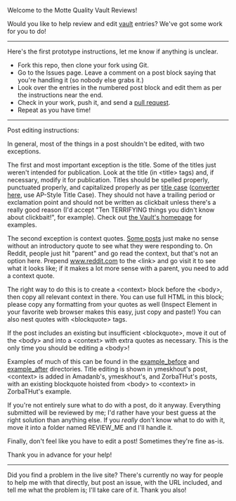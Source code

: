 Welcome to the Motte Quality Vault Reviews!

Would you like to help review and edit [vault](https://www.vault.themotte.org/) entries? We've got some work for you to do!

----

Here's the first prototype instructions, let me know if anything is unclear.

* Fork this repo, then clone your fork using Git.
* Go to the Issues page. Leave a comment on a post block saying that you're handling it (so nobody else grabs it.)
* Look over the entries in the numbered post block and edit them as per the instructions near the end.
* Check in your work, push it, and send a [pull request](https://docs.github.com/en/github/collaborating-with-pull-requests/proposing-changes-to-your-work-with-pull-requests/creating-a-pull-request).
* Repeat as you have time!

----

Post editing instructions:

In general, most of the things in a post shouldn't be edited, with two exceptions.

The first and most important exception is the title. Some of the titles just weren't intended for publication. Look at the title (in &lt;title&gt; tags) and, if necessary, modify it for publication. Titles should be spelled properly, punctuated properly, and capitalized properly as per [title case](https://en.wikipedia.org/wiki/Title_case) ([converter here](https://titlecase.com/), use AP-Style Title Case). They should not have a trailing period or exclamation point and should not be written as clickbait unless there's a really good reason (I'd accept "Ten TERRIFYING things you didn't know about clickbait!", for example). Check out [the Vault's homepage](https://www.vault.themotte.org/) for examples.

The second exception is context quotes. [Some posts](https://www.vault.themotte.org/post/the_internets_effect_on_publishing) just make no sense without an introductory quote to see what they were responding to. On Reddit, people just hit "parent" and go read the context, but that's not an option here. Prepend www.reddit.com to the &lt;link&gt; and go visit it to see what it looks like; if it makes a lot more sense with a parent, you need to add a context quote.

The right way to do this is to create a &lt;context&gt; block before the &lt;body&gt;, then copy all relevant context in there. You can use full HTML in this block; please copy any formatting from your quotes as well (Inspect Element in your favorite web browser makes this easy, just copy and paste!) You can also nest quotes with &lt;blockquote&gt; tags.

If the post includes an existing but insufficient &lt;blockquote&gt;, move it out of the &lt;body&gt; and into a &lt;context&gt; with extra quotes as necessary. This is the only time you should be editing a &lt;body&gt;!

Examples of much of this can be found in the [example_before](https://github.com/themotte/vault_review/tree/master/example_before) and [example_after](https://github.com/themotte/vault_review/tree/master/example_after) directories. Title editing is shown in ymeskhout's post, &lt;context&gt; is added in Amadanb's, ymeskhout's, and ZorbaTHut's posts, with an existing blockquote hoisted from &lt;body&gt; to &lt;context&gt; in ZorbaTHut's example.

If you're not entirely sure what to do with a post, do it anyway. Everything submitted will be reviewed by me; I'd rather have your best guess at the right solution than anything else. If you *really* don't know what to do with it, move it into a folder named REVIEW_ME and I'll handle it.

Finally, don't feel like you have to edit a post! Sometimes they're fine as-is.

Thank you in advance for your help!

----

Did you find a problem in the live site? There's currently no way for people to help me with that directly, but post an issue, with the URL included, and tell me what the problem is; I'll take care of it. Thank you also!